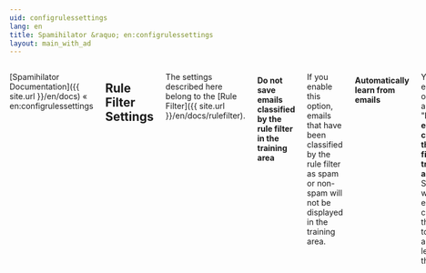 ```yaml
---
uid: configrulessettings
lang: en
title: Spamihilator &raquo; en:configrulessettings
layout: main_with_ad
---
```


<div class="row">
<div class="twelve columns" markdown="1">

[Spamihilator Documentation]({{ site.url }}/en/docs) &laquo; en:configrulessettings

## Rule Filter Settings

The settings described here belong to the [Rule Filter]({{ site.url }}/en/docs/rulefilter).

#### Do not save emails classified by the rule filter in the training area

If you enable this option, emails that have been classified by the rule filter as spam or non-spam will not be displayed in the training area.

#### Automatically learn from emails

You can only enable this option if you also enable "**Do not save emails classified by the rule filter in the training area**". Spamihilator will use emails classified by the rule filter to automatically learn from them.

</div>
</div>
